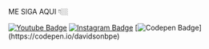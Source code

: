 ME SIGA AQUI 👇🏼

[![Youtube Badge](https://img.shields.io/badge/-Youtube-FF0000?style=flat-square&labelColor=FF0000&logo=youtube&logoColor=white&link=https://www.youtube.com/c/decomtvs/)](https://www.youtube.com/c/decomtvs/) [![Instagram Badge](https://img.shields.io/badge/-Instagram-violet?style=flat-square&logo=Instagram&logoColor=white&link=https://www.instagram.com/davidsonbpe/)](https://www.instagram.com/davidsonbpe/) [![Codepen Badge](https://img.shields.io/badge/-Codepen-black?style=flat-square&logo=Codepen&logoColor=white&link=[https://codepen.io/davidsonbpe](https://codepen.io/davidsonbpe))](https://codepen.io/davidsonbpe)
